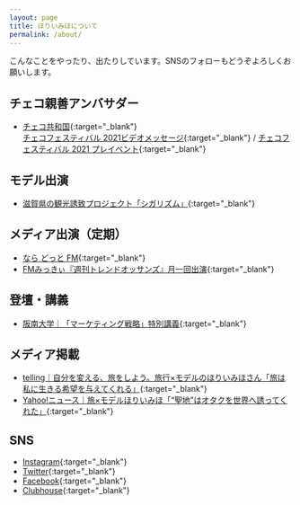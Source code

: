 ```yaml
---
layout: page
title: ほりいみほについて
permalink: /about/
---
```

こんなことをやったり、出たりしています。SNSのフォローもどうぞよろしくお願いします。

## チェコ親善アンバサダー
- [チェコ共和国](https://czechrepublic.jp/author/miho-horii/){:target="_blank"}  
[チェコフェスティバル 2021ビデオメッセージ](https://www.instagram.com/p/CVb3ulEFIXg/){:target="_blank"} / [チェコフェスティバル 2021 プレイベント](https://www.instagram.com/p/CVMaN9DlCN6/){:target="_blank"}

## モデル出演
- [滋賀県の観光誘致プロジェクト「シガリズム」](https://shigarhythm.biwako-visitors.jp/){:target="_blank"}

## メディア出演（定期）
- [なら どっと FM](https://www.jcbasimul.com/radio/845/){:target="_blank"}
- [FMみっきぃ『週刊トレンドオッサンズ』月一回出演](https://www.jcbasimul.com/radio/838/){:target="_blank"}

## 登壇・講義
- [阪南大学｜「マーケティング戦略」特別講義](https://www.hannan-u.ac.jp/doctor/business/morishita/2021/n5fenj000003z8rx.html){:target="_blank"}

## メディア掲載
- [telling｜自分を変える、旅をしよう。旅行×モデルのほりいみほさん「旅は私に生きる希望を与えてくれる」](https://telling.asahi.com/article/14469217){:target="_blank"}
- [Yahoo!ニュース｜旅×モデルほりいみほ「“聖地”はオタクを世界へ誘ってくれた」](https://news.yahoo.co.jp/articles/7b051f95cdbfd4fa8a21f0cd2a97940ec0144cf5){:target="_blank"}

## SNS
- [Instagram](https://www.instagram.com/horiimiho29/){:target="_blank"}
- [Twitter](https://twitter.com/horiimiho29){:target="_blank"}
- [Facebook](https://www.facebook.com/%E3%81%BB%E3%82%8A%E3%81%84%E3%81%BF%E3%81%BB-%E6%97%85%E3%81%AE%E5%A5%B3%E7%8E%8B%E3%81%95%E3%81%BE-%E3%81%BB%E3%82%8A%E3%81%84-165367190674524/){:target="_blank"}
- [Clubhouse](https://www.clubhouse.com/@horiimiho29){:target="_blank"}
